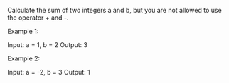 Calculate the sum of two integers a and b, but you are not allowed to use the operator + and -.

Example 1:

Input: a = 1, b = 2
Output: 3

Example 2:

Input: a = -2, b = 3
Output: 1

